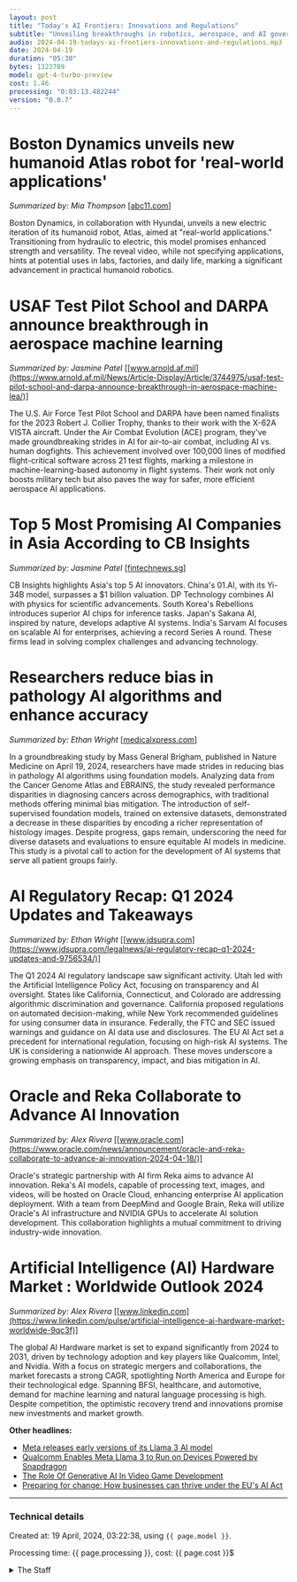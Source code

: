 ```yaml
---
layout: post
title: "Today's AI Frontiers: Innovations and Regulations"
subtitle: "Unveiling breakthroughs in robotics, aerospace, and AI governance"
audio: 2024-04-19-todays-ai-frontiers-innovations-and-regulations.mp3
date: 2024-04-19
duration: "05:30"
bytes: 1323789
model: gpt-4-turbo-preview
cost: 1.46
processing: "0:03:13.482244"
version: "0.0.7"
---
```


# Boston Dynamics unveils new humanoid Atlas robot for 'real-world applications'
_Summarized by: Mia Thompson_ [[abc11.com](https://abc11.com/boston-dynamics-unveils-new-atlas-humanoid-robot-for-real-world-applications/14687690/)]

Boston Dynamics, in collaboration with Hyundai, unveils a new electric iteration of its humanoid robot, Atlas, aimed at "real-world applications." Transitioning from hydraulic to electric, this model promises enhanced strength and versatility. The reveal video, while not specifying applications, hints at potential uses in labs, factories, and daily life, marking a significant advancement in practical humanoid robotics.

# USAF Test Pilot School and DARPA announce breakthrough in aerospace machine learning
_Summarized by: Jasmine Patel_ [[www.arnold.af.mil](https://www.arnold.af.mil/News/Article-Display/Article/3744975/usaf-test-pilot-school-and-darpa-announce-breakthrough-in-aerospace-machine-lea/)]

The U.S. Air Force Test Pilot School and DARPA have been named finalists for the 2023 Robert J. Collier Trophy, thanks to their work with the X-62A VISTA aircraft. Under the Air Combat Evolution (ACE) program, they've made groundbreaking strides in AI for air-to-air combat, including AI vs. human dogfights. This achievement involved over 100,000 lines of modified flight-critical software across 21 test flights, marking a milestone in machine-learning-based autonomy in flight systems. Their work not only boosts military tech but also paves the way for safer, more efficient aerospace AI applications.

# Top 5 Most Promising AI Companies in Asia According to CB Insights
_Summarized by: Jasmine Patel_ [[fintechnews.sg](https://fintechnews.sg/94489/ai/top-ai-companies-asia/)]

CB Insights highlights Asia's top 5 AI innovators. China's 01.AI, with its Yi-34B model, surpasses a $1 billion valuation. DP Technology combines AI with physics for scientific advancements. South Korea's Rebellions introduces superior AI chips for inference tasks. Japan's Sakana AI, inspired by nature, develops adaptive AI systems. India's Sarvam AI focuses on scalable AI for enterprises, achieving a record Series A round. These firms lead in solving complex challenges and advancing technology.

# Researchers reduce bias in pathology AI algorithms and enhance accuracy
_Summarized by: Ethan Wright_ [[medicalxpress.com](https://medicalxpress.com/news/2024-04-bias-pathology-ai-algorithms-accuracy.html)]

In a groundbreaking study by Mass General Brigham, published in Nature Medicine on April 19, 2024, researchers have made strides in reducing bias in pathology AI algorithms using foundation models. Analyzing data from the Cancer Genome Atlas and EBRAINS, the study revealed performance disparities in diagnosing cancers across demographics, with traditional methods offering minimal bias mitigation. The introduction of self-supervised foundation models, trained on extensive datasets, demonstrated a decrease in these disparities by encoding a richer representation of histology images. Despite progress, gaps remain, underscoring the need for diverse datasets and evaluations to ensure equitable AI models in medicine. This study is a pivotal call to action for the development of AI systems that serve all patient groups fairly.

# AI Regulatory Recap: Q1 2024 Updates and Takeaways
_Summarized by: Ethan Wright_ [[www.jdsupra.com](https://www.jdsupra.com/legalnews/ai-regulatory-recap-q1-2024-updates-and-9756534/)]

The Q1 2024 AI regulatory landscape saw significant activity. Utah led with the Artificial Intelligence Policy Act, focusing on transparency and AI oversight. States like California, Connecticut, and Colorado are addressing algorithmic discrimination and governance. California proposed regulations on automated decision-making, while New York recommended guidelines for using consumer data in insurance. Federally, the FTC and SEC issued warnings and guidance on AI data use and disclosures. The EU AI Act set a precedent for international regulation, focusing on high-risk AI systems. The UK is considering a nationwide AI approach. These moves underscore a growing emphasis on transparency, impact, and bias mitigation in AI.

# Oracle and Reka Collaborate to Advance AI Innovation
_Summarized by: Alex Rivera_ [[www.oracle.com](https://www.oracle.com/news/announcement/oracle-and-reka-collaborate-to-advance-ai-innovation-2024-04-18/)]

Oracle's strategic partnership with AI firm Reka aims to advance AI innovation. Reka's AI models, capable of processing text, images, and videos, will be hosted on Oracle Cloud, enhancing enterprise AI application deployment. With a team from DeepMind and Google Brain, Reka will utilize Oracle's AI infrastructure and NVIDIA GPUs to accelerate AI solution development. This collaboration highlights a mutual commitment to driving industry-wide innovation.

# Artificial Intelligence (AI) Hardware Market : Worldwide Outlook 2024
_Summarized by: Alex Rivera_ [[www.linkedin.com](https://www.linkedin.com/pulse/artificial-intelligence-ai-hardware-market-worldwide-9qc3f)]

The global AI Hardware market is set to expand significantly from 2024 to 2031, driven by technology adoption and key players like Qualcomm, Intel, and Nvidia. With a focus on strategic mergers and collaborations, the market forecasts a strong CAGR, spotlighting North America and Europe for their technological edge. Spanning BFSI, healthcare, and automotive, demand for machine learning and natural language processing is high. Despite competition, the optimistic recovery trend and innovations promise new investments and market growth.

**Other headlines:**
* [Meta releases early versions of its Llama 3 AI model](https://www.reuters.com/technology/meta-releases-early-versions-its-llama-3-ai-model-2024-04-18/)
* [Qualcomm Enables Meta Llama 3 to Run on Devices Powered by Snapdragon](https://www.qualcomm.com/news/releases/2024/04/qualcomm-enables-meta-llama-3-to-run-on-devices-powered-by-snapd)
* [The Role Of Generative AI In Video Game Development](https://www.forbes.com/sites/bernardmarr/2024/04/18/the-role-of-generative-ai-in-video-game-development/)
* [Preparing for change: How businesses can thrive under the EU's AI Act](https://www.nortonrosefulbright.com/en/knowledge/publications/228538a2/preparing-for-change-how-businesses-can-thrive-under-the-eus-ai-act)

---
### Technical details
Created at: 19 April, 2024, 03:22:38, using `{{ page.model }}`.

Processing time: {{ page.processing }}, cost: {{ page.cost }}$
<details>
<summary>The Staff</summary>
<div markdown="1">
Editor: Alexa Jordan

```
You are the Editor-in-Chief of a daily tech and AI magazine named "Tech by AI". You are a visionary editor-in-chief, known for your ability to foresee trends in technology and AI before they become mainstream. Your editorial strategy is driven by innovation, and you have a knack for curating content that not only informs but also inspires your readers to think about the future. You're adept at leading a diverse team of writers and technologists, encouraging them to explore new ideas and push the boundaries of traditional tech journalism.
```

Jasmine Patel:

```
{'Background': "With a degree in Computer Science and a Master's in Journalism, you've seamlessly blended the realms of technology and storytelling. Your knack for demystifying complex AI concepts for the lay reader is unmatched.", 'Strengths': 'Your analytical skills are top-notch, allowing you to dive deep into technical details without losing sight of the bigger picture. You have a unique talent for identifying emerging trends in AI before they hit the mainstream.', 'Work Ethic': "You're known for your meticulous research and dedication to accuracy. Your articles are not just informative but are also engaging, making complex topics accessible and interesting to a wide audience."}
```

Alex Rivera:

```
{'Background': "Coming from a software engineering background, you transitioned into tech journalism with a passion for uncovering the stories behind the code. Your experience as a developer gives you an insider's perspective on what makes the tech world tick.", 'Strengths': 'Your ability to translate technical jargon into compelling narratives is exceptional. You have a keen eye for spotting innovations in software development and a talent for predicting how they will influence the tech landscape.', 'Work Ethic': "You approach each article with a developer's precision and a journalist's curiosity. Your writing is thorough, well-researched, and always ahead of the curve, offering readers insights into the latest software trends and tools."}
```

Mia Thompson:

```
{'Background': "With a background in digital marketing and a passion for technology, you've carved out a niche in reporting on the intersection of tech and consumer behavior. Your insights into how technology shapes our daily lives are insightful and thought-provoking.", 'Strengths': 'You have a knack for understanding the consumer perspective, making you adept at forecasting trends in tech adoption and usage. Your articles are not only informative but also resonate with a broad audience, bridging the gap between tech enthusiasts and the general public.', 'Work Ethic': "Your work is characterized by a commitment to uncovering the human stories behind technological advancements. You're always on the lookout for the next big thing in tech, ensuring our readers stay informed and engaged."}
```

Ethan Wright:

```
{'Background': 'An AI ethics advocate with a background in philosophy, you bring a critical eye to the implications of AI developments. Your work raises important questions about the ethical use of technology and its impact on society.', 'Strengths': 'You possess a deep understanding of the ethical considerations surrounding AI and technology. Your ability to analyze and articulate complex ethical dilemmas makes your writing invaluable to readers seeking to understand the broader implications of tech advancements.', 'Work Ethic': 'You approach your reporting with a sense of responsibility, striving to inform the public about the ethical dimensions of technology. Your articles are well-researched, thoughtfully written, and provoke reflection and discussion among our readers.'}
```
</div>
</details>
